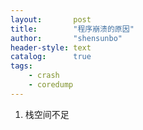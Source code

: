 ```yaml
---
layout:       post
title:        "程序崩溃的原因"
author:       "shensunbo"
header-style: text
catalog:      true
tags:
    - crash
    - coredump
---
```

1. 栈空间不足  
